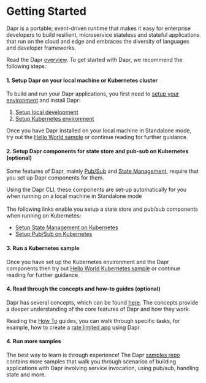 # Getting Started

Dapr is a portable, event-driven runtime that makes it easy for enterprise developers to build resilient, microservice stateless and stateful applications that run on the cloud and edge and embraces the diversity of languages and developer frameworks.

Read the Dapr [overview](../overview.md). To get started with Dapr, we recommend the following steps:

#### 1. Setup Dapr on your local machine or Kubernetes cluster

To build and run your Dapr applications, you first need to [setup your environment](./environment-setup.md) and install Dapr:

1. [Setup local development](./environment-setup.md#prerequisites)
2. [Setup Kubernetes environment](./environment-setup.md#installing-dapr-on-a-kubernetes-cluster)

Once you have Dapr installed on your local machine in Standalone mode, try out the [Hello World sample](https://github.com/dapr/samples/tree/master/1.hello-world) or continue reading for further guidance.

#### 2. Setup Dapr components for state store and pub-sub on Kubernetes (optional)

Some features of Dapr, mainly [Pub/Sub](https://github.com/dapr/docs/tree/master/concepts/publish-subscribe-messaging) and [State Management](https://github.com/dapr/docs/blob/master/concepts/state-management/state-management.md), require that you set up Dapr components for them.

Using the Dapr CLI, these components are set-up automatically for you when running on a local machine in Standalone mode<br><br>
The following links enable you setup a state store and pub/sub components when running on Kubernetes:

* [Setup State Management on Kubernetes](../howto/setup-state-store)
* [Setup Pub/Sub on Kubernetes](../howto/setup-pub-sub-message-broker)

#### 3. Run a Kubernetes sample
Once you have set up the Kubernetes environment and the Dapr components then try out [Hello World Kubernetes sample](https://github.com/dapr/samples/tree/master/1.hello-kubernetes) or continue reading for further guidance. 

#### 4. Read through the concepts and how-to guides (optional)

Dapr has several concepts, which can be found [here](../concepts). The concepts provide a deeper understanding of the core features of Dapr and how they work.

Reading the [How To](../howto) guides, you can walk through specific tasks, for example, how to create a [rate limited app](../howto/control-concurrency) using Dapr.

#### 4. Run more samples

The best way to learn is through experience! The Dapr [samples repo](https://github.com/dapr/samples) contains more samples that walk you through scenarios of building applications with Dapr involving service invocation, using pub/sub, handling state and more.
